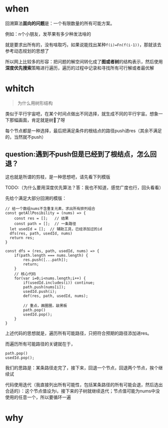 # when

回溯算法**面向的问题**是：一个有限数量的所有可能方案。

例如：n个小朋友，发苹果有多少种发法啥的

就是要求出所有的，没有啥取巧，如果说能找出某种`f(i)=Fn(f(i-1))`，那就该去参考动态规划的思想了

所以网上比较多的形容：把问题的解空间转化成了**图或者树**的结构表示，然后使用**深度优先搜索**策略进行遍历，遍历的过程中记录和寻找所有可行解或者最优解

# whitch

> 为什么用树形结构

类似于平行宇宙吧，在某个时间点做出不同选择，就生成不同的平行宇宙。想象一下那幅画面，肯定就是树🌲了呀

每个节点都是一种选择，最后把满足条件的根结点的路径push进res（其余不满足的，当然就不push）

## question:遇到不push但是已经到了根结点，怎么回退？

这也就是所谓的剪枝，是一种思想吧，请先看下列模版

TODO:（为什么要用深度优先算法？答：我也不知道，感觉广度也行，回头看看）

先给个满足大部分回溯的模版：

```
// 给一个数组nums不含重复元素，求出所有排列组合
const getAllPosibility = (nums) => {
	const res = [];   // 结果
	const path = [];  // 一条路径
  let usedId = [];  // 辅助工具，已经添加过的id
  dfs(res, path, usedId, nums)
  return res;
}

const dfs = (res, path, usedId, nums) => {
	if(path.length === nums.length) {
		res.push([...path]);
		return;
	}
	// 核心代码
	for(var i=0;i<nums.length;i++) {
		if(usedId.includes(i)) continue;
		path.push(nums[i]);
		usedId.push(i);
		def(res, path, usedId, nums);
		
		// 重点，画圈圈，敲黑板
		path.pop()
		usedId.pop();
	}
}
```

上述代码的思想就是，遍历所有可能路径，只把符合预期的路径添加进res。

而遍历所有可能路径的关键就在于，

```
path.pop()
usedId.pop();
```

我们的思路是：某条路径走完了，接下来，回退一个节点，回退两个节点，挨个继续试

代码使用迭代（我直接列出所有可能性，包括某条路径的所有可能会退，然后选出合适的）：这个节点值设为i，接下来的子树就继续迭代；节点值可能为nums中没使用的任意一个，所以要循环一遍

# why



